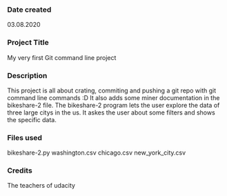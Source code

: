 ### Date created
03.08.2020

### Project Title
My very first Git command line project

### Description
This project is all about crating, commiting and pushing a git repo with git command line commands :D
It also adds some miner documentation in the bikeshare-2 file.
The bikeshare-2 program lets the user explore the data of three large citys in the us.
It askes the user about some filters and shows the specific data.

### Files used
bikeshare-2.py
washington.csv
chicago.csv
new_york_city.csv

### Credits
The teachers of udacity

